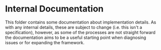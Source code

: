 # Internal Documentation

This folder contains some documentation about implementation details. As with
any internal details, these are subject to change (i.e. this isn't a
specification), however, as some of the processes are not straight forward the
documentation aims to be a useful starting point when diagnosing issues or for
expanding the framework.
